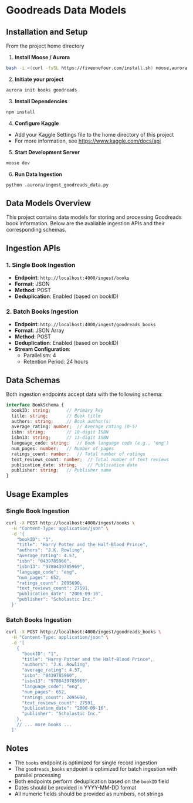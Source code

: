# Goodreads Data Models

## Installation and Setup

From the project home directory

1. **Install Moose / Aurora** 
```bash
bash -i <(curl -fsSL https://fiveonefour.com/install.sh) moose,aurora
```

2. **Initiate your project**
```bash
aurora init books goodreads
```

3. **Install Dependencies**
```bash
npm install
```

4. **Configure Kaggle**
- Add your Kaggle Settings file to the home directory of this project
- For more information, see https://www.kaggle.com/docs/api

5. **Start Development Server**
```bash
moose dev
```

6. **Run Data Ingestion**
```bash
python .aurora/ingest_goodreads_data.py
```

## Data Models Overview

This project contains data models for storing and processing Goodreads book information. Below are the available ingestion APIs and their corresponding schemas.

## Ingestion APIs

### 1. Single Book Ingestion
- **Endpoint**: `http://localhost:4000/ingest/books`
- **Format**: JSON
- **Method**: POST
- **Deduplication**: Enabled (based on bookID)

### 2. Batch Books Ingestion
- **Endpoint**: `http://localhost:4000/ingest/goodreads_books`
- **Format**: JSON Array
- **Method**: POST
- **Deduplication**: Enabled (based on bookID)
- **Stream Configuration**:
  - Parallelism: 4
  - Retention Period: 24 hours

## Data Schemas

Both ingestion endpoints accept data with the following schema:

```typescript
interface BookSchema {
  bookID: string;      // Primary key
  title: string;       // Book title
  authors: string;     // Book author(s)
  average_rating: number;  // Average rating (0-5)
  isbn: string;        // 10-digit ISBN
  isbn13: string;      // 13-digit ISBN
  language_code: string;   // Book language code (e.g., 'eng')
  num_pages: number;   // Number of pages
  ratings_count: number;   // Total number of ratings
  text_reviews_count: number;  // Total number of text reviews
  publication_date: string;    // Publication date
  publisher: string;   // Publisher name
}
```

## Usage Examples

### Single Book Ingestion
```bash
curl -X POST http://localhost:4000/ingest/books \
  -H "Content-Type: application/json" \
  -d '{
    "bookID": "1",
    "title": "Harry Potter and the Half-Blood Prince",
    "authors": "J.K. Rowling",
    "average_rating": 4.57,
    "isbn": "0439785960",
    "isbn13": "9780439785969",
    "language_code": "eng",
    "num_pages": 652,
    "ratings_count": 2095690,
    "text_reviews_count": 27591,
    "publication_date": "2006-09-16",
    "publisher": "Scholastic Inc."
  }'
```

### Batch Books Ingestion
```bash
curl -X POST http://localhost:4000/ingest/goodreads_books \
  -H "Content-Type: application/json" \
  -d '[
    {
      "bookID": "1",
      "title": "Harry Potter and the Half-Blood Prince",
      "authors": "J.K. Rowling",
      "average_rating": 4.57,
      "isbn": "0439785960",
      "isbn13": "9780439785969",
      "language_code": "eng",
      "num_pages": 652,
      "ratings_count": 2095690,
      "text_reviews_count": 27591,
      "publication_date": "2006-09-16",
      "publisher": "Scholastic Inc."
    },
    // ... more books ...
  ]'
```

## Notes
- The `books` endpoint is optimized for single record ingestion
- The `goodreads_books` endpoint is optimized for batch ingestion with parallel processing
- Both endpoints perform deduplication based on the `bookID` field
- Dates should be provided in YYYY-MM-DD format
- All numeric fields should be provided as numbers, not strings 
